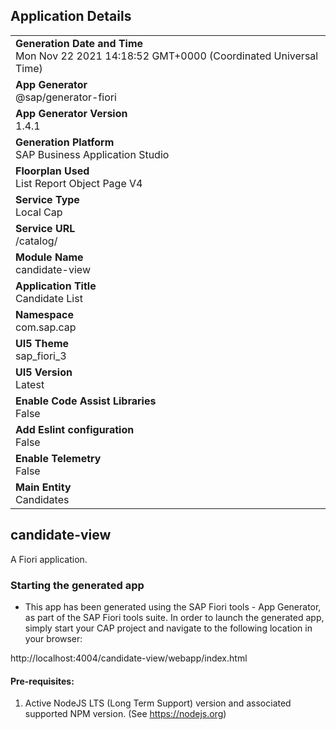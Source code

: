## Application Details
|               |
| ------------- |
|**Generation Date and Time**<br>Mon Nov 22 2021 14:18:52 GMT+0000 (Coordinated Universal Time)|
|**App Generator**<br>@sap/generator-fiori|
|**App Generator Version**<br>1.4.1|
|**Generation Platform**<br>SAP Business Application Studio|
|**Floorplan Used**<br>List Report Object Page V4|
|**Service Type**<br>Local Cap|
|**Service URL**<br>/catalog/
|**Module Name**<br>candidate-view|
|**Application Title**<br>Candidate List|
|**Namespace**<br>com.sap.cap|
|**UI5 Theme**<br>sap_fiori_3|
|**UI5 Version**<br>Latest|
|**Enable Code Assist Libraries**<br>False|
|**Add Eslint configuration**<br>False|
|**Enable Telemetry**<br>False|
|**Main Entity**<br>Candidates|

## candidate-view

A Fiori application.

### Starting the generated app

-   This app has been generated using the SAP Fiori tools - App Generator, as part of the SAP Fiori tools suite.  In order to launch the generated app, simply start your CAP project and navigate to the following location in your browser:

http://localhost:4004/candidate-view/webapp/index.html

#### Pre-requisites:

1. Active NodeJS LTS (Long Term Support) version and associated supported NPM version.  (See https://nodejs.org)


